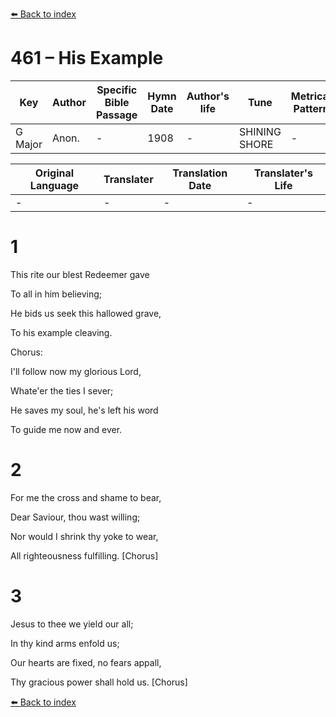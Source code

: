 [⬅️ Back to index](../README.md)

# 461 – His Example

Key | Author   | Specific Bible Passage     |Hymn Date |Author's life |Tune |Metrical Pattern   |Composer/Source
-- | --------- | ---------------------------|----------|--------------|-----|-------------------|-------------  
G Major |Anon. |- |1908 |- |SHINING SHORE |- |G. F. Root

Original Language | Translater | Translation Date   | Translater's Life  
----------------- | --------- | --------------------|-------------     
\- |- |- |-




# 1

This rite our blest Redeemer gave

To all in him believing;

He bids us seek this hallowed grave,

To his example cleaving.



Chorus:

I'll follow now my glorious Lord,

Whate'er the ties I sever;

He saves my soul, he's left his word

To guide me now and ever.



# 2

For me the cross and shame to bear,

Dear Saviour, thou wast willing;

Nor would I shrink thy yoke to wear,

All righteousness fulfilling.  [Chorus]



# 3

Jesus to thee we yield our all;

In thy kind arms enfold us;

Our hearts are fixed, no fears appall,

Thy gracious power shall hold us.  [Chorus]

[⬅️ Back to index](../README.md)
